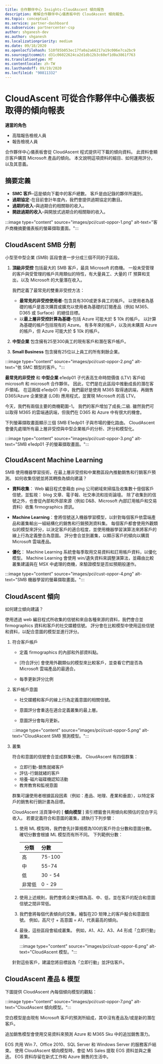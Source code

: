 ```yaml
---
title: 合作夥伴中心 Insights-CloudAscent 傾向報告
description: 瞭解合作夥伴中心儀表板中的 CloudAscent 傾向報告。
ms.topic: conceptual
ms.service: partner-dashboard
ms.subservice: partnercenter-csp
author: shganesh-dev
ms.author: shganesh
ms.localizationpriority: medium
ms.date: 09/18/2020
ms.openlocfilehash: 510f85b053ec17fa0a2a66217a19c006e7ca2bc9
ms.sourcegitcommit: d31c06022624ca2d1db12b3c60ef1d0a3861f763
ms.translationtype: MT
ms.contentlocale: zh-TW
ms.lasthandoff: 09/19/2020
ms.locfileid: "90811332"
---
```

# <a name="cloudascent-propensity-reports-available-from-partner-center-dashboard"></a>CloudAscent 可從合作夥伴中心儀表板取得的傾向報表

**適當的角色**
- 高階報告檢視人員
- 報告檢視人員

合作夥伴中心儀表板會從 CloudAscent 程式提供可下載的傾向資料。 此資料會顯示客戶購買 Microsoft 產品的傾向。  本文說明這項資料的細目、如何運用評分，以及其意義。

## <a name="summary-definitions"></a>摘要定義

- **SMC 客戶**–這是傾向下載中的客戶總數。  客戶是由記錄的夥伴所識別。
- **過期協定**-在目前會計年度內，我們會提供過期協定的數目。
- **過期的收入**–與過期合約相關聯的收入。
- **開啟過期的收入**–與開放式過期合約相關聯的收入。

:::image type="content" source="images/pci/cust-oppor-1.png" alt-text="客戶商機摘要儀表板的螢幕擷取畫面。":::

## <a name="cloudascent-smb-segmentation"></a>CloudAscent SMB 分割

小型至中型企業 (SMB) 區段會進一步分成三個不同的子區段。

1. **頂級非受控** 包括最大的 SMB 客戶，最具 Microsoft 的商機。 一般未受管理的客戶與受管理的帳戶共用類似的特性，有大量員工、大量的 IT 預算和支出，以及 Microsoft 的大量潛在收入。

   我們定義了最常見的雙重非受控方法：

   - **最常見的非受控使用者**-包含具有300或更多員工的帳戶。 以使用者為基礎的帳戶是首次購買或擴充以使用者為基礎的訂閱產品（例如 M365、D365 或 Surface）的絕佳目標。
   - 以**最上層非受控計算為基礎**–包括 Azure 可能大於 $ 10k 的帳戶。 以計算為基礎的帳戶包括現有的 Azure。 有多年來的帳戶，以及尚未購買 Azure 的帳戶，但 Azure 可能大於 $ 10k 的帳戶。

2. **中型企業** 包含擁有25至300員工的現有客戶和潛在客戶帳戶。

3. **Small Business** 包含擁有25位以上員工的所有剩餘企業。

:::image type="content" source="images/pci/cust-oppor-2.png" alt-text="依 SMC 類型的客戶。":::

**最常見的非受控** 和 **中型企業** e1edp01 子代表高生命時間價值 (LTV) 客戶給 microsoft 和 microsoft 合作夥伴。 因此，它們是在此區段中推動成長的潛在客戶領域。 在這兩個 e1edp01 子中，我們最好是使用 M365 取得通訊端，再銷售 D365/Azure 企業營運 (LOB) 應用程式，並實現 Microsoft 的高 LTV。

今天，我們有兩個主要的商機範圍–1。 我們的客戶增加了成長;二級. 雖然我們可以取得 M365 的雲端通訊端，但我們在 D365 和 Azure 中有很大的機會。

下列螢幕擷取畫面顯示三個 SMB E1edp01 子與市場的優化路由。 CloudAscent 會優先處理所有最上層非受控與中型企業帳戶的分析、評分和模型化。

:::image type="content" source="images/pci/cust-oppor-3.png" alt-text="SMB e1edp01 子的螢幕擷取畫面。":::

## <a name="cloudascent-machine-learning"></a>CloudAscent Machine Learning

SMB 使用機器學習技術，在最上層非受控和中業務區段內推動銷售和行銷客戶預測。 如何收集信號並將其轉換為傾向建議？

- **資料收集**： Web 編目程式會藉由 ping 公司網域來掃描及收集數十億個客戶信號，並監視： blog 文章、電子報、社交串流和技術論壇。  除了收集到的信號之外，也會從內部和外部來源（例如 D&B、Microsoft 內部訂用帳戶和交易資料）收集 firmographics 資訊。

- **Machine Learning**：會將信號送入機器學習模型，以針對每個客戶依雲端產品和叢集輸出一組結構化的銷售和行銷預測資料集。  每個客戶都會使用外觀類似的模型來評分，以決定客戶的適合程度，並使用機器學習演算法來將客戶的線上行為定義整合為意圖。 評分會合並到叢集，以顯示客戶的傾向以購買 Microsoft 雲端產品。

- **優化**： Machine Learning 系統會每季取用交易資料和訂用帳戶資料，以優化模型。  Machine Learning 會使用 win/遺失資料來調整演算法，並藉由比較叢集建議與在 MSX 中處理的商機，來驗證模型是否如預期般運作。

:::image type="content" source="images/pci/cust-oppor-4.png" alt-text="SMB 機器學習的螢幕擷取畫面。":::

## <a name="cloudascent-propensity"></a>CloudAscent 傾向

如何建立傾向建議？

使用透過 web 編目程式所收集的信號和來自各種來源的資料，我們會合並 firmographics 資料和客戶的社交媒體信號。  評分會在比較模型中使用這些信號和資料，以配合意圖的模型並進行評分。

1. 符合客戶帳戶

   - 定義 firmographics 的內部和外部資料點。

   - [符合評分] 會使用外觀類似的模型來比較客戶，並查看它們是否為 Microsoft 雲端產品的最適合。

   - 每季更新評分比例

2. 客戶帳戶意圖

   - 社交媒體和客戶的線上行為定義意圖的相關信號。

   - 意圖評分會重迭在適合定義叢集的最上層。

   - 意圖評分會每月更新。

   :::image type="content" source="images/pci/cust-oppor-5.png" alt-text="CloudAscent SMB 預測模型。":::

3. 叢集

   符合和意圖的信號會合並成群集分數。 CloudAscent 有四個群集：

      - 立即行動-銷售就緒客戶
      - 評估-行銷就緒的客戶
      - 培養-磁片磁碟機認知活動
      - 教育教育和監視意圖

   群集可讓使用者根據區段因素（例如：產品、地理、產業和垂直），以特定客戶的銷售和行銷計畫為目標。

   CloudAscent 活頁簿中的 [ **傾向模型** ] 索引標籤會共用傾向和預估的空白字元收入。 若要定義符合和意圖的叢集，請執行下列步驟：

      1. 使用 ML 模型時，我們會先計算規模為100的客戶符合分數和意圖分數。  確切分數會根據 ML 模型而有所不同。  下列範例分數：

         |**分類**|**分數**|
         |---------|:---------|
         |高|75-100|
         |中|55-74|
         |低|30 - 54|
         |非常低|0 - 29|

      2. 使用上述規則，我們會將企業分類為高、中、低，並在客戶的配合和意圖信號之間非常低。

      3. 我們會將每個代表傾向的交集，繪製在2D 矩陣上的客戶擬合和意圖信號。     例如，高尺寸 + 高意圖 = A1，代表最高的傾向。

      4. 最後，這些區段會組成叢集。  例如，A1、A2、A3、A4 形成「立即行動」叢集。

         :::image type="content" source="images/pci/cust-oppor-6.png" alt-text="CloudAscent 模型。":::

   針對這些客戶，建議您將目標設為「立即行動」並評估客戶。

## <a name="cloudascent-products--models"></a>CloudAscent 產品 & 模型

下圖提供 CloudAscent 內每個傾向模型的觀點：

:::image type="content" source="images/pci/cust-oppor-7.png" alt-text="CloudAscent 傾向模型。":::

空白模型是由現有 Microsoft 客戶的預測所組成，其中沒有產品及/或是新的潛在客戶。

追加銷售模型會使用交易資料來預測 Azure 和 M365 Sku 中的追加銷售潛力。

EOS 共用 Win 7、Office 2010、SQL Server 和 Windows Server 的服務客戶結束。 使用 CloudAscent 傾向模型時，會從 MS Sales 提取 EOS 資料並與之重迭。 EOS 資料存留在新式工作和 Azure 銷售的生活中。
